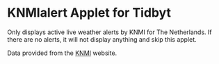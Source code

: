 # KNMIalert Applet for Tidbyt

Only displays active live weather alerts by KNMI for The Netherlands.
If there are no alerts, it will not display anything and skip this applet.

Data provided from the [KNMI](https://knmi.nl) website.

